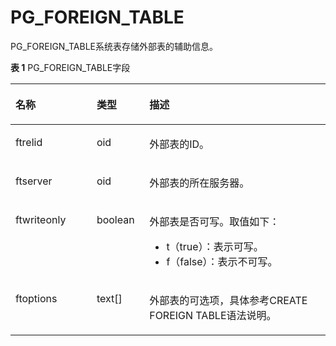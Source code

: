 # PG\_FOREIGN\_TABLE

PG\_FOREIGN\_TABLE系统表存储外部表的辅助信息。

**表 1**  PG\_FOREIGN\_TABLE字段

<a name="zh-cn_topic_0283137413_zh-cn_topic_0237122292_zh-cn_topic_0059779217_tfb5185284d2d4bea9a1f5cb6cc5497ab"></a>
<table><thead align="left"><tr id="zh-cn_topic_0283137413_zh-cn_topic_0237122292_zh-cn_topic_0059779217_r860bd5fd895a4f9bb76fd0b782310876"><th class="cellrowborder" valign="top" width="25.77%" id="mcps1.2.4.1.1"><p id="zh-cn_topic_0283137413_zh-cn_topic_0237122292_zh-cn_topic_0059779217_a0b3124bdfd9648fdb70795b09656758f"><a name="zh-cn_topic_0283137413_zh-cn_topic_0237122292_zh-cn_topic_0059779217_a0b3124bdfd9648fdb70795b09656758f"></a><a name="zh-cn_topic_0283137413_zh-cn_topic_0237122292_zh-cn_topic_0059779217_a0b3124bdfd9648fdb70795b09656758f"></a>名称</p>
</th>
<th class="cellrowborder" valign="top" width="16.73%" id="mcps1.2.4.1.2"><p id="zh-cn_topic_0283137413_zh-cn_topic_0237122292_zh-cn_topic_0059779217_af254ab584c7b4b94b20ced7d36e10f01"><a name="zh-cn_topic_0283137413_zh-cn_topic_0237122292_zh-cn_topic_0059779217_af254ab584c7b4b94b20ced7d36e10f01"></a><a name="zh-cn_topic_0283137413_zh-cn_topic_0237122292_zh-cn_topic_0059779217_af254ab584c7b4b94b20ced7d36e10f01"></a>类型</p>
</th>
<th class="cellrowborder" valign="top" width="57.49999999999999%" id="mcps1.2.4.1.3"><p id="zh-cn_topic_0283137413_zh-cn_topic_0237122292_zh-cn_topic_0059779217_af2eb00ef8d0d4bb7bd9c1b64078b9a6a"><a name="zh-cn_topic_0283137413_zh-cn_topic_0237122292_zh-cn_topic_0059779217_af2eb00ef8d0d4bb7bd9c1b64078b9a6a"></a><a name="zh-cn_topic_0283137413_zh-cn_topic_0237122292_zh-cn_topic_0059779217_af2eb00ef8d0d4bb7bd9c1b64078b9a6a"></a>描述</p>
</th>
</tr>
</thead>
<tbody><tr id="zh-cn_topic_0283137413_zh-cn_topic_0237122292_zh-cn_topic_0059779217_r22b6ccd16fb042e39802c8d6133617da"><td class="cellrowborder" valign="top" width="25.77%" headers="mcps1.2.4.1.1 "><p id="zh-cn_topic_0283137413_zh-cn_topic_0237122292_zh-cn_topic_0059779217_add92bcc11a26410c8a9253bfa293115a"><a name="zh-cn_topic_0283137413_zh-cn_topic_0237122292_zh-cn_topic_0059779217_add92bcc11a26410c8a9253bfa293115a"></a><a name="zh-cn_topic_0283137413_zh-cn_topic_0237122292_zh-cn_topic_0059779217_add92bcc11a26410c8a9253bfa293115a"></a>ftrelid</p>
</td>
<td class="cellrowborder" valign="top" width="16.73%" headers="mcps1.2.4.1.2 "><p id="zh-cn_topic_0283137413_zh-cn_topic_0237122292_zh-cn_topic_0059779217_a091e7db048ab482d874e5f39e5d4813c"><a name="zh-cn_topic_0283137413_zh-cn_topic_0237122292_zh-cn_topic_0059779217_a091e7db048ab482d874e5f39e5d4813c"></a><a name="zh-cn_topic_0283137413_zh-cn_topic_0237122292_zh-cn_topic_0059779217_a091e7db048ab482d874e5f39e5d4813c"></a>oid</p>
</td>
<td class="cellrowborder" valign="top" width="57.49999999999999%" headers="mcps1.2.4.1.3 "><p id="zh-cn_topic_0283137413_zh-cn_topic_0237122292_zh-cn_topic_0059779217_a909c1d190a22494b93c494ab2ce817f6"><a name="zh-cn_topic_0283137413_zh-cn_topic_0237122292_zh-cn_topic_0059779217_a909c1d190a22494b93c494ab2ce817f6"></a><a name="zh-cn_topic_0283137413_zh-cn_topic_0237122292_zh-cn_topic_0059779217_a909c1d190a22494b93c494ab2ce817f6"></a>外部表的ID。</p>
</td>
</tr>
<tr id="zh-cn_topic_0283137413_zh-cn_topic_0237122292_zh-cn_topic_0059779217_r8e603be14e2140af9393be6d60f3d666"><td class="cellrowborder" valign="top" width="25.77%" headers="mcps1.2.4.1.1 "><p id="zh-cn_topic_0283137413_zh-cn_topic_0237122292_zh-cn_topic_0059779217_a9933ff10363d423f9cc4b0d43fbfe934"><a name="zh-cn_topic_0283137413_zh-cn_topic_0237122292_zh-cn_topic_0059779217_a9933ff10363d423f9cc4b0d43fbfe934"></a><a name="zh-cn_topic_0283137413_zh-cn_topic_0237122292_zh-cn_topic_0059779217_a9933ff10363d423f9cc4b0d43fbfe934"></a>ftserver</p>
</td>
<td class="cellrowborder" valign="top" width="16.73%" headers="mcps1.2.4.1.2 "><p id="zh-cn_topic_0283137413_zh-cn_topic_0237122292_zh-cn_topic_0059779217_af26397ca84474c92bd55653dda584062"><a name="zh-cn_topic_0283137413_zh-cn_topic_0237122292_zh-cn_topic_0059779217_af26397ca84474c92bd55653dda584062"></a><a name="zh-cn_topic_0283137413_zh-cn_topic_0237122292_zh-cn_topic_0059779217_af26397ca84474c92bd55653dda584062"></a>oid</p>
</td>
<td class="cellrowborder" valign="top" width="57.49999999999999%" headers="mcps1.2.4.1.3 "><p id="zh-cn_topic_0283137413_zh-cn_topic_0237122292_zh-cn_topic_0059779217_a166004b0527140c98056bf0831a54e90"><a name="zh-cn_topic_0283137413_zh-cn_topic_0237122292_zh-cn_topic_0059779217_a166004b0527140c98056bf0831a54e90"></a><a name="zh-cn_topic_0283137413_zh-cn_topic_0237122292_zh-cn_topic_0059779217_a166004b0527140c98056bf0831a54e90"></a>外部表的所在服务器。</p>
</td>
</tr>
<tr id="zh-cn_topic_0283137413_zh-cn_topic_0237122292_zh-cn_topic_0059779217_re3f5c17990f64e5a8ed9c05d4b886a6e"><td class="cellrowborder" valign="top" width="25.77%" headers="mcps1.2.4.1.1 "><p id="zh-cn_topic_0283137413_zh-cn_topic_0237122292_zh-cn_topic_0059779217_a37265693b7f944fa88ce57a1c2944959"><a name="zh-cn_topic_0283137413_zh-cn_topic_0237122292_zh-cn_topic_0059779217_a37265693b7f944fa88ce57a1c2944959"></a><a name="zh-cn_topic_0283137413_zh-cn_topic_0237122292_zh-cn_topic_0059779217_a37265693b7f944fa88ce57a1c2944959"></a>ftwriteonly</p>
</td>
<td class="cellrowborder" valign="top" width="16.73%" headers="mcps1.2.4.1.2 "><p id="zh-cn_topic_0283137413_zh-cn_topic_0237122292_zh-cn_topic_0059779217_aa583a46c4e1d477fb25f2a3efe1909c0"><a name="zh-cn_topic_0283137413_zh-cn_topic_0237122292_zh-cn_topic_0059779217_aa583a46c4e1d477fb25f2a3efe1909c0"></a><a name="zh-cn_topic_0283137413_zh-cn_topic_0237122292_zh-cn_topic_0059779217_aa583a46c4e1d477fb25f2a3efe1909c0"></a><span id="zh-cn_topic_0283137413_zh-cn_topic_0237122292_text1928712717273"><a name="zh-cn_topic_0283137413_zh-cn_topic_0237122292_text1928712717273"></a><a name="zh-cn_topic_0283137413_zh-cn_topic_0237122292_text1928712717273"></a>boolean</span></p>
</td>
<td class="cellrowborder" valign="top" width="57.49999999999999%" headers="mcps1.2.4.1.3 "><p id="zh-cn_topic_0283137413_zh-cn_topic_0237122292_zh-cn_topic_0059779217_aa64db58ff9e84046badaaddf1248cdbf"><a name="zh-cn_topic_0283137413_zh-cn_topic_0237122292_zh-cn_topic_0059779217_aa64db58ff9e84046badaaddf1248cdbf"></a><a name="zh-cn_topic_0283137413_zh-cn_topic_0237122292_zh-cn_topic_0059779217_aa64db58ff9e84046badaaddf1248cdbf"></a>外部表是否可写。取值如下：</p>
<a name="ul648682733219"></a><a name="ul648682733219"></a><ul id="ul648682733219"><li>t（true）：表示可写。</li><li>f（false）：表示不可写。</li></ul>
</td>
</tr>
<tr id="zh-cn_topic_0283137413_zh-cn_topic_0237122292_zh-cn_topic_0059779217_re17ac77c19d44244bb347cdb45584d96"><td class="cellrowborder" valign="top" width="25.77%" headers="mcps1.2.4.1.1 "><p id="zh-cn_topic_0283137413_zh-cn_topic_0237122292_zh-cn_topic_0059779217_a7817c61331ed431097bd1d56d2370c7b"><a name="zh-cn_topic_0283137413_zh-cn_topic_0237122292_zh-cn_topic_0059779217_a7817c61331ed431097bd1d56d2370c7b"></a><a name="zh-cn_topic_0283137413_zh-cn_topic_0237122292_zh-cn_topic_0059779217_a7817c61331ed431097bd1d56d2370c7b"></a>ftoptions</p>
</td>
<td class="cellrowborder" valign="top" width="16.73%" headers="mcps1.2.4.1.2 "><p id="zh-cn_topic_0283137413_zh-cn_topic_0237122292_zh-cn_topic_0059779217_a0b8acc036100442d83f286f52cdeb587"><a name="zh-cn_topic_0283137413_zh-cn_topic_0237122292_zh-cn_topic_0059779217_a0b8acc036100442d83f286f52cdeb587"></a><a name="zh-cn_topic_0283137413_zh-cn_topic_0237122292_zh-cn_topic_0059779217_a0b8acc036100442d83f286f52cdeb587"></a>text[]</p>
</td>
<td class="cellrowborder" valign="top" width="57.49999999999999%" headers="mcps1.2.4.1.3 "><p id="zh-cn_topic_0283137413_zh-cn_topic_0237122292_zh-cn_topic_0059779217_a0b16f399866c4b0bbdaa322d14c21020"><a name="zh-cn_topic_0283137413_zh-cn_topic_0237122292_zh-cn_topic_0059779217_a0b16f399866c4b0bbdaa322d14c21020"></a><a name="zh-cn_topic_0283137413_zh-cn_topic_0237122292_zh-cn_topic_0059779217_a0b16f399866c4b0bbdaa322d14c21020"></a>外部表的可选项，具体参考CREATE FOREIGN TABLE语法说明。</p>
</td>
</tr>
</tbody>
</table>
